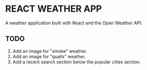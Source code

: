 # REACT WEATHER APP
A weather application built with React and the Open Weather API.

## TODO
1. Add an image for "smoke" weather.
2. Add an image for "qualls" weather.
3. Add a recent search section below the popular cities section.
